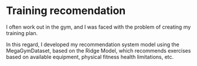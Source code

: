 # Training recomendation

I often work out in the gym, and I was faced with the problem of creating my training plan. 

In this regard, I developed my recommendation system model using the MegaGymDataset, based on the Ridge Model, which recommends exercises based on available equipment, physical fitness health limitations, etc.
